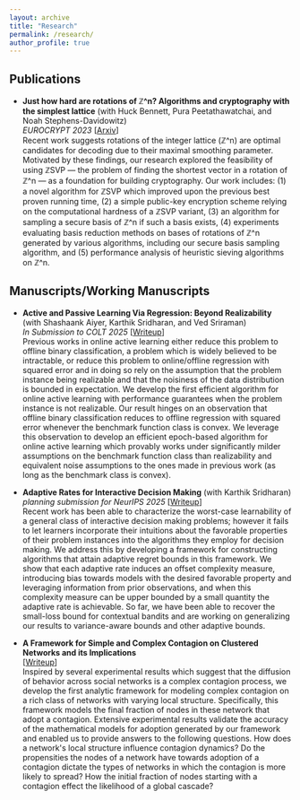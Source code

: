```yaml
---
layout: archive
title: "Research"
permalink: /research/
author_profile: true
---
```


## Publications

* **Just how hard are rotations of ℤ^n? Algorithms and cryptography with the simplest lattice** (with Huck Bennett, Pura Peetathawatchai, and Noah Stephens-Davidowitz)\
  *EUROCRYPT 2023*
  [[Arxiv](https://eprint.iacr.org/2021/1548)]\
Recent work suggests rotations of the integer lattice (ℤ^n) are optimal candidates for decoding due to their maximal smoothing parameter. Motivated by these findings, our research explored the feasibility of using ℤSVP — the problem of finding the shortest vector in a rotation of ℤ^n — as a foundation for building cryptography. Our work includes: (1) a novel algorithm for ℤSVP which improved upon the previous best proven running time, (2) a simple public-key encryption scheme relying on the computational hardness of a ℤSVP variant, (3) an algorithm for sampling a secure basis of ℤ^n if such a basis exists, (4) experiments evaluating basis reduction methods on bases of rotations of ℤ^n generated by various algorithms, including our secure basis sampling algorithm, and (5) performance analysis of heuristic sieving algorithms on ℤ^n.

## Manuscripts/Working Manuscripts

* **Active and Passive Learning Via Regression: Beyond Realizability** (with Shashaank Aiyer, Karthik Sridharan, and Ved Sriraman)\
  *In Submission to COLT 2025*
  [[Writeup](https://github.com/atulganju/Agnostic-Stream-Based-Selective-Sampling-via-Regression)]\
Previous works in online active learning either reduce this problem to offline binary classification, a problem which is widely believed to be intractable, or reduce this problem to online/offline regression with squared error and in doing so rely on the assumption that the problem instance being realizable and that the noisiness of the data distribution is bounded in expectation. We develop the first efficient algorithm for online active learning with performance guarantees when the problem instance is not realizable. Our result hinges on an observation that offline binary classification reduces to offline regression with squared error whenever the benchmark function class is convex. We leverage this observation to develop an efficient epoch-based algorithm for online active learning which provably works under significantly milder assumptions on the benchmark function class than realizability and equivalent noise assumptions to the ones made in previous work (as long as the benchmark class is convex). 

* **Adaptive Rates for Interactive Decision Making** (with Karthik Sridharan)\
  *planning submission for NeurIPS 2025*
  [[Writeup](https://github.com/atulganju/Adaptive-Rates-for-Interactive-Decision-Making/blob/main/Adaptive_Rates_for_Interactive_Decision_Making.pdf)]\
  Recent work has been able to characterize the worst-case learnability of a general class of interactive decision making problems; however it fails to let learners incorporate their intuitions about the favorable properties of their problem instances into the algorithms they employ for decision making. We address this by developing a framework for constructing algorithms that attain adaptive regret bounds in this framework. We show that each adaptive rate induces an offset complexity measure, introducing bias towards models with the desired favorable property and leveraging information from prior observations, and when this complexity measure can be upper bounded by a small quantity the adaptive rate is achievable. So far, we have been able to recover the small-loss bound for contextual bandits and are working on generalizing our results to variance-aware bounds and other adaptive bounds.

* **A Framework for Simple and Complex Contagion on Clustered Networks and its Implications**\
  [[Writeup](https://github.com/atulganju/Complex-Contagion-In-Clique-Based-Networks/tree/main)]\
  Inspired by several experimental results which suggest that the diffusion of behavior across social networks is a complex contagion process, we develop the first analytic framework for modeling complex contagion on a rich class of networks with varying local structure. Specifically, this framework models the final fraction of nodes in these network that adopt a contagion. Extensive experimental results validate the accuracy of the mathematical models for adoption generated by our framework and enabled us to provide answers to the following questions. How does a network's local structure influence contagion dynamics? Do the propensities the nodes of a network have towards adoption of a contagion dictate the types of networks in which the contagion is more likely to spread? How the initial fraction of nodes starting with a contagion effect the likelihood of a global cascade?

